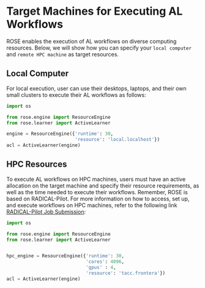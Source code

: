 # Target Machines for Executing AL Workflows
ROSE enables the execution of AL workflows on diverse computing resources. Below, we will show how you can specify your `local computer` and `remote HPC machine` as target resources.

## Local Computer
For local execution, user can use their desktops, laptops, and their own small clusters to execute their AL workflows as follows:
```python
import os

from rose.engine import ResourceEngine
from rose.learner import ActiveLearner

engine = ResourceEngine({'runtime': 30,
                         'resource': 'local.localhost'})
acl = ActiveLearner(engine)
```

## HPC Resources
To execute AL workflows on HPC machines, users must have an active allocation on the target machine and specify their resource requirements, as well as the time needed to execute their workflows. Remember, ROSE is based on RADICAL-Pilot. For more information on how to access, set up, and execute workflows on HPC machines, refer to the following link [RADICAL-Pilot Job Submission](https://radicalpilot.readthedocs.io/en/stable/tutorials/submission.html):

```python
import os

from rose.engine import ResourceEngine
from rose.learner import ActiveLearner


hpc_engine = ResourceEngine({'runtime': 30,
                             'cores': 4096,
                             'gpus' : 4,
                             'resource': 'tacc.frontera'})
acl = ActiveLearner(engine)
```